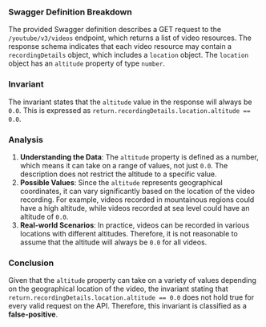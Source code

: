 ### Swagger Definition Breakdown
The provided Swagger definition describes a GET request to the `/youtube/v3/videos` endpoint, which returns a list of video resources. The response schema indicates that each video resource may contain a `recordingDetails` object, which includes a `location` object. The `location` object has an `altitude` property of type `number`.

### Invariant
The invariant states that the `altitude` value in the response will always be `0.0`. This is expressed as `return.recordingDetails.location.altitude == 0.0`.

### Analysis
1. **Understanding the Data**: The `altitude` property is defined as a number, which means it can take on a range of values, not just `0.0`. The description does not restrict the altitude to a specific value.
2. **Possible Values**: Since the `altitude` represents geographical coordinates, it can vary significantly based on the location of the video recording. For example, videos recorded in mountainous regions could have a high altitude, while videos recorded at sea level could have an altitude of `0.0`. 
3. **Real-world Scenarios**: In practice, videos can be recorded in various locations with different altitudes. Therefore, it is not reasonable to assume that the altitude will always be `0.0` for all videos.

### Conclusion
Given that the `altitude` property can take on a variety of values depending on the geographical location of the video, the invariant stating that `return.recordingDetails.location.altitude == 0.0` does not hold true for every valid request on the API. Therefore, this invariant is classified as a **false-positive**.
